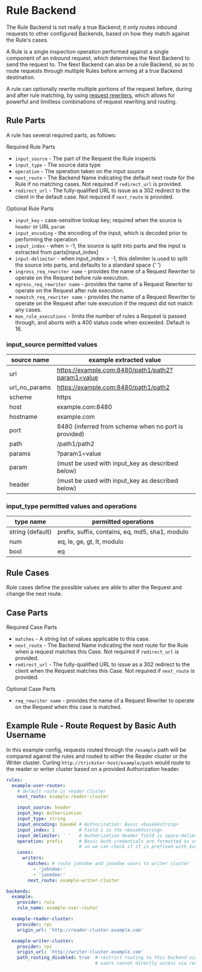 # Rule Backend

The Rule Backend is not really a true Backend; it only routes inbound requests to other configured Backends, based on how they match against the Rule's cases.

A Rule is a single inspection operation performed against a single component of an inbound request, which determines the Next Backend to send the request to. The Next Backend can also be a rule Backend, so as to route requests through multiple Rules before arriving at a true Backend destination.

A rule can optionally rewrite multiple portions of the request before, during and after rule matching, by using [request rewriters](./request_rewriters.md), which allows for powerful and limitless combinations of request rewriting and routing.

## Rule Parts

A rule has several required parts, as follows:

Required Rule Parts

- `input_source` - The part of the Request the Rule inspects
- `input_type` - The source data type
- `operation` - The operation taken on the input source
- `next_route` - The Backend Name indicating the default next route for the Rule if no matching cases. Not required if `redirect_url` is provided.
- `redirect_url` - The fully-qualified URL to issue as a 302 redirect to the client in the default case. Not required if `next_route` is provided.

Optional Rule Parts

- `input_key` - case-sensitive lookup key; required when the source is `header` or URL `param`
- `input_encoding` - the encoding of the input, which is decoded prior to performing the operation
- `input_index` - when > -1, the source is split into parts and the input is extracted from parts\[input_index\]
- `input-delimiter` - when input_index > -1, this delimiter is used to split the source into parts, and defaults to a standard space (' ')
- `ingress_req_rewriter name` - provides the name of a Request Rewriter to operate on the Request before rule execution.
- `egress_req_rewriter name` - provides the name of a Request Rewriter to operate on the Request after rule execution.
- `nomatch_req_rewriter name` - provides the name of a Request Rewriter to operate on the Request after rule execution if the request did not match any cases.
- `max_rule_executions` - limits the number of rules a Request is passed through, and aborts with a 400 status code when exceeded. Default is 16.

### input_source permitted values

| source name   | example extracted value                              |
| ------------- | ---------------------------------------------------- |
| url           | <https://example.com:8480/path1/path2?param1=value>  |
| url_no_params | <https://example.com:8480/path1/path2>               |
| scheme        | https                                                |
| host          | example.com:8480                                     |
| hostname      | example.com                                          |
| port          | 8480 (inferred from scheme when no port is provided) |
| path          | /path1/path2                                         |
| params        | ?param1=value                                        |
| param         | (must be used with input_key as described below)     |
| header        | (must be used with input_key as described below)     |

### input_type permitted values and operations

| type name          | permitted operations  |
| ------------------ | ----------------------|
| string  (default)  | prefix, suffix, contains, eq, md5, sha1, modulo |
| num                | eq, le, ge, gt, lt, modulo |
| bool               | eq |

## Rule Cases

Rule cases define the possible values are able to alter the Request and change the next route.

## Case Parts

Required Case Parts

- `matches` - A string list of values applicable to this case.
- `next_route` - The Backend Name indicating the  next route for the Rule when a request matches this Case. Not required if `redirect_url` is provided.
- `redirect_url` - The fully-qualified URL to issue as a 302 redirect to the client when the Request matches this Case. Not required if `next_route` is provided.

Optional Case Parts

- `req_rewriter name` - provides the name of a Request Rewriter to operate on the Request when this case is matched.

## Example Rule - Route Request by Basic Auth Username

In this example config, requests routed through the `/example` path will be compared against the rules and routed to either the Reader cluster or the Writer cluster. Curling `http://trickster-host/example/path` would route to the reader or writer cluster based on a provided Authorization header.

```yaml
rules:
  example-user-router:
    # default route is reader cluster
    next_route: example-reader-cluster

    input_source: header
    input_key: Authorization
    input_type: string
    input_encoding: base64 # Authorization: Basic <base64string>
    input_index: 1         # Field 1 is the <base64string>
    input_delimiter: ' '   # Authorization Header field is space-delimited
    operation: prefix      # Basic Auth credentials are formatted as user:pass,
                           # so we can check if it is prefixed with $user:
    cases:
      writers:
        matches: # route johndoe and janedoe users to writer cluster
          - 'johndoe:'
          - 'janedoe:'
        next_route: example-writer-cluster

backends:
  example:
    provider: rule
    rule_name: example-user-router

  example-reader-cluster:
    provider: rpc
    origin_url: 'http://reader-cluster.example.com'

  example-writer-cluster:
    provider: rpc
    origin_url: 'http://writer-cluster.example.com'
    path_routing_disabled: true  # restrict routing to this backend via rule only, so
                                 # users cannot directly access via /example-writer-cluster/
```
